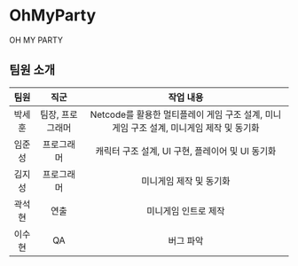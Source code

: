 # OhMyParty
OH MY PARTY

## 팀원 소개
|팀원|직군|작업 내용|
|:---:|:---:|:---:|
|박세훈|팀장, 프로그래머|Netcode를 활용한 멀티플레이 게임 구조 설계, 미니게임 구조 설계, 미니게임 제작 및 동기화|
|임준성|프로그래머|캐릭터 구조 설계, UI 구현, 플레이어 및 UI 동기화|
|김지성|프로그래머|미니게임 제작 및 동기화|
|곽석현|연출|미니게임 인트로 제작|
|이수현|QA|버그 파악|
